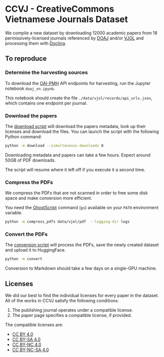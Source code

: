# CCVJ - CreativeCommons Vietnamese Journals Dataset

We compile a new dataset by downloading 12000 academic papers from 18 permissively-licensed journals referenced by [DOAJ](https://doaj.org) and/or [VJOL](https://vjol.info.vn) and processing them with [Docling](https://github.com/docling-project/docling).

## To reproduce

### Determine the harvesting sources

To download the [OAI-PMH](https://www.openarchives.org/pmh/) API endpoints for harvesting, run the Jupyter notebook `doaj_vn.ipynb`.

This notebook should create the file `./data/vjol/records/api_urls.json`, which contains one endpoint per journal.

### Download the papers

The [download script](./download.py) will download the papers metadata, look up their licenses and download the files. You can launch the script with the following Python command:

```bash
python -m download --simultaneous-downloads 8
```

Downloading metadata and papers can take a few hours. Expect around 50GB of PDF downloads. 

The script will resume where it left off if you execute it a second time.

### Compress the PDFs

We compress the PDFs that are not scanned in order to free some disk space and make conversion more efficient.

You need the [GhostScript](https://www.ghostscript.com) command (`gs`) available on your `PATH` environment variable.

```bash
python -m compress_pdfs data/vjol/pdf  --logging-dir logs
```

### Convert the PDFs

The [conversion script](./convert.py) will process the PDFs, save the newly created dataset and upload it to HuggingFace.

```bash
python -m convert
```

Conversion to Markdown should take a few days on a single-GPU machine.

## Licenses

We did our best to find the individual licenses for every paper in the dataset. All of the works in CCVJ satisfy the following conditions:
1. The publishing journal operates under a compatible license.
2. The paper page specifies a compatible license, if provided.

The compatible licenses are:

- [CC BY 4.0](https://creativecommons.org/licenses/by/4.0)
- [CC BY-SA 4.0](https://creativecommons.org/licenses/by-sa/4.0)
- [CC BY-NC 4.0](https://creativecommons.org/licenses/by-nc/4.0)
- [CC BY-NC-SA 4.0](https://creativecommons.org/licenses/by-nc-sa/4.0)
